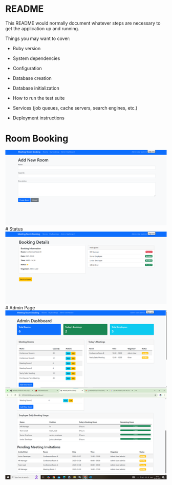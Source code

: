 # README

This README would normally document whatever steps are necessary to get the
application up and running.

Things you may want to cover:

* Ruby version

* System dependencies

* Configuration

* Database creation

* Database initialization

* How to run the test suite

* Services (job queues, cache servers, search engines, etc.)

* Deployment instructions

# Room Booking
 <img src="https://github.com/sudhan670/clar/blob/main/new%20room.png" alt="v"/> 
# Status
<img src="https://github.com/sudhan670/clar/blob/main/accepted-rejected.png"/> 
# Admin Page
<img  src="https://github.com/sudhan670/clar/blob/main/admin.png" /> 
<img src="https://github.com/sudhan670/clar/blob/main/admin%20details.png"/>
